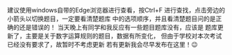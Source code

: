 建议使用windows自带的Edge浏览器进行查看，按Ctrl+F
进行查找，点击旁边的小箭头以切换题目，一定要看清楚题库
中的选项顺序，并且看清楚题目问的是正确的还是错误的！
当天晚上有同学和我反应有一些题目题库没有，应该是
题库更新了，主要是关于数字运算规则的题目，数据有所变化，
但由于学校对本次考试已经没有要求了，故暂时不考虑更新
若有更新我会尽早发布在这里！😉
